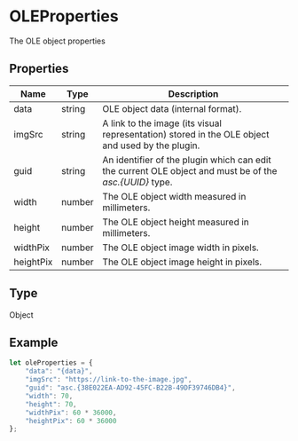 # OLEProperties

The OLE object properties

## Properties

| Name | Type | Description |
| ---- | ---- | ----------- |
| data | string | OLE object data (internal format). |
| imgSrc | string | A link to the image (its visual representation) stored in the OLE object and used by the plugin. |
| guid | string | An identifier of the plugin which can edit the current OLE object and must be of the *asc.&#123;UUID&#125;* type. |
| width | number | The OLE object width measured in millimeters. |
| height | number | The OLE object height measured in millimeters. |
| widthPix | number | The OLE object image width in pixels. |
| heightPix | number | The OLE object image height in pixels. |
## Type

Object



## Example

```javascript editor-pptx
let oleProperties = {
    "data": "{data}",
    "imgSrc": "https://link-to-the-image.jpg",
    "guid": "asc.{38E022EA-AD92-45FC-B22B-49DF39746DB4}",
    "width": 70,
    "height": 70,
    "widthPix": 60 * 36000,
    "heightPix": 60 * 36000
};
```
